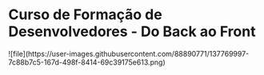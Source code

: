<h1>Curso de Formação de Desenvolvedores - Do Back ao Front</h1>
![file](https://user-images.githubusercontent.com/88890771/137769997-7c88b7c5-167d-498f-8414-69c39175e613.png)
